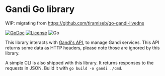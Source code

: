 Gandi Go library
================

WIP: migrating from https://github.com/tiramiseb/go-gandi-livedns

[![GoDoc](https://godoc.org/github.com/tiramiseb/go-gandi?status.svg)](https://godoc.org/github.com/tiramiseb/go-gandi)
[![License](https://img.shields.io/badge/license-MIT-blue.svg)](https://raw.githubusercontent.com/tiramiseb/go-gandi/master/LICENSE)
![Go](https://github.com/tiramiseb/go-gandi/workflows/Go/badge.svg)

This library interacts with [Gandi's API](https://api.gandi.net/docs/), to manage Gandi services. This API returns some data as HTTP headers, please note those are ignored by this library.

A simple CLI is also shipped with this library. It returns responses to the requests in JSON. Build it with `go build -o gandi ./cmd`.
